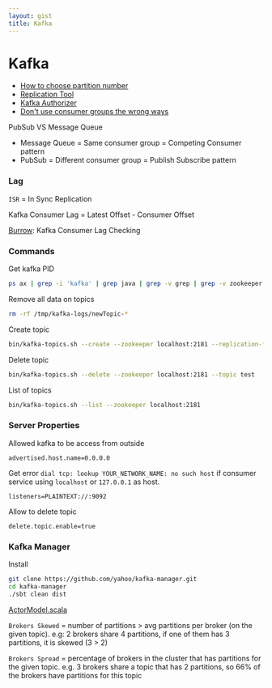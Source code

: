 ```yaml
---
layout: gist
title: Kafka
---
```


# Kafka

- [How to choose partition number](https://www.confluent.io/blog/how-to-choose-the-number-of-topicspartitions-in-a-kafka-cluster/)
- [Replication Tool](https://cwiki.apache.org/confluence/display/KAFKA/Replication+tools)
- [Kafka Authorizer](https://cwiki.apache.org/confluence/display/KAFKA/Kafka+Authorization+Command+Line+Interface)
- [Don't use consumer groups the wrong ways](https://dzone.com/articles/dont-use-apache-kafka-consumer-groups-the-wrong-wa)

PubSub VS Message Queue
- Message Queue = Same consumer group = Competing Consumer pattern
- PubSub = Different consumer group = Publish Subscribe pattern

### Lag

`ISR` = In Sync Replication

Kafka Consumer Lag = Latest Offset - Consumer Offset

[Burrow](https://github.com/linkedin/Burrow): Kafka Consumer Lag Checking


### Commands

Get kafka PID
```sh
ps ax | grep -i 'kafka' | grep java | grep -v grep | grep -v zookeeper | awk '{print $1}'
```

Remove all data on topics
```sh
rm -rf /tmp/kafka-logs/newTopic-*
```

Create topic
```sh
bin/kafka-topics.sh --create --zookeeper localhost:2181 --replication-factor 1 --partitions 1 --topic test
```

Delete topic
```sh
bin/kafka-topics.sh --delete --zookeeper localhost:2181 --topic test
```

List of topics
```sh
bin/kafka-topics.sh --list --zookeeper localhost:2181
```



### Server Properties

Allowed kafka to be access from outside
```properties
advertised.host.name=0.0.0.0
```

Get error `dial tcp: lookup YOUR_NETWORK_NAME: no such host` if consumer service using `localhost` or `127.0.0.1` as host. 
```properties
listeners=PLAINTEXT://:9092 
``` 

Allow to delete topic
```properties
delete.topic.enable=true
```


### Kafka Manager

Install 
```sh
git clone https://github.com/yahoo/kafka-manager.git
cd kafka-manager
./sbt clean dist
```


[ActorModel.scala](https://github.com/yahoo/kafka-manager/blob/5edd5e96ac4a8a3701b8e01922e256c052ce3f29/app/kafka/manager/model/ActorModel.scala#L416-L420)

`Brokers Skewed` = number of partitions > avg partitions per broker (on the given topic).
  e.g: 2 brokers share 4 partitions, if one of them has 3 partitions, it is skewed (3 > 2)

`Brokers Spread` = percentage of brokers in the cluster that has partitions for the given topic.
e.g. 3 brokers share a topic that has 2 partitions, so 66% of the brokers have partitions for this topic
